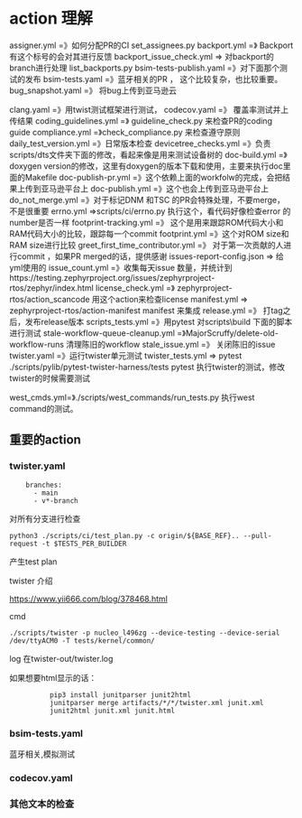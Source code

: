 # action 理解

assigner.yml     =》如何分配PR的CI   set_assignees.py
backport.yml  =》 Backport 有这个标号的会对其进行反馈
backport_issue_check.yml => 对backport的branch进行处理  list_backports.py
bsim-tests-publish.yaml   =》对下面那个测试的发布
bsim-tests.yaml  =》蓝牙相关的PR ， 这个比较复杂，也比较重要。
bug_snapshot.yaml  =》 将bug上传到亚马逊云

clang.yaml =》用twist测试框架进行测试，
codecov.yaml  =》 覆盖率测试并上传结果
coding_guidelines.yml  =》 guideline_check.py 来检查PR的coding guide
compliance.yml     =》check_compliance.py 来检查遵守原则
daily_test_version.yml  =》日常版本检查
devicetree_checks.yml  =》负责scripts/dts文件夹下面的修改，看起来像是用来测试设备树的
doc-build.yml  =》 doxygen version的修改，这里有doxygen的版本下载和使用，主要来执行doc里面的Makefile
doc-publish-pr.yml  =》这个依赖上面的workfolw的完成，会把结果上传到亚马逊平台上
doc-publish.yml  =》这个也会上传到亚马逊平台上
do_not_merge.yml  =》对于标记DNM 和TSC 的PR会特殊处理，不要merge， 不是很重要
errno.yml   =>scripts/ci/errno.py 执行这个，看代码好像检查error 的number是否一样
footprint-tracking.yml  =》  这个是用来跟踪ROM代码大小和RAM代码大小的比较，跟踪每一个commit
footprint.yml     =》这个对ROM size和RAM size进行比较
greet_first_time_contributor.yml  =》 对于第一次贡献的人进行commit ，如果PR merged的话，提供感谢
issues-report-config.json => 给yml使用的
issue_count.yml  =》收集每天issue 数量，并统计到https://testing.zephyrproject.org/issues/zephyrproject-rtos/zephyr/index.html
license_check.yml  =》 zephyrproject-rtos/action_scancode 用这个action来检查license
manifest.yml  => zephyrproject-rtos/action-manifest  manifest 来集成
release.yml  =》 打tag之后，发布release版本
scripts_tests.yml   =》用pytest 对scripts\build 下面的脚本进行测试
stale-workflow-queue-cleanup.yml  =》MajorScruffy/delete-old-workflow-runs 清理陈旧的workflow
stale_issue.yml  =》 关闭陈旧的issue
twister.yaml  =》运行twister单元测试
twister_tests.yml  => pytest ./scripts/pylib/pytest-twister-harness/tests  pytest 执行twister的测试，修改twister的时候需要测试

west_cmds.yml=》./scripts/west_commands/run_tests.py  执行west command的测试。



## 重要的action

### twister.yaml

```
    branches:
      - main
      - v*-branch
```

对所有分支进行检查



```
python3 ./scripts/ci/test_plan.py -c origin/${BASE_REF}.. --pull-request -t $TESTS_PER_BUILDER
```

产生test plan

twister 介绍

https://www.yii666.com/blog/378468.html



cmd

```
./scripts/twister -p nucleo_l496zg --device-testing --device-serial /dev/ttyACM0 -T tests/kernel/common/
```

log 在twister-out/twister.log

如果想要html显示的话：

```
          pip3 install junitparser junit2html
          junitparser merge artifacts/*/*/twister.xml junit.xml
          junit2html junit.xml junit.html
```





### bsim-tests.yaml

蓝牙相关,模拟测试



### codecov.yaml





### 其他文本的检查

